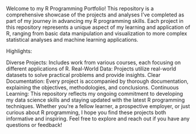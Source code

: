 Welcome to my R Programming Portfolio! This repository is a comprehensive showcase of the projects and analyses I've completed as part of my journey in advancing my R programming skills. Each project in this repository represents a unique aspect of my learning and application of R, ranging from basic data manipulation and visualization to more complex statistical analyses and machine learning applications.

Highlights:

Diverse Projects: Includes work from various courses, each focusing on different applications of R.
Real-World Data: Projects utilize real-world datasets to solve practical problems and provide insights.
Clear Documentation: Every project is accompanied by thorough documentation, explaining the objectives, methodologies, and conclusions.
Continuous Learning: This repository reflects my ongoing commitment to developing my data science skills and staying updated with the latest R programming techniques.
Whether you're a fellow learner, a prospective employer, or just curious about R programming, I hope you find these projects both informative and inspiring. Feel free to explore and reach out if you have any questions or feedback!
